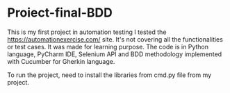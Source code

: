 # Proiect-final-BDD

This is my first project in automation testing I tested the https://automationexercise.com/ site.
 It's not covering all the functionalities or test cases. It was made for learning purpose.
The code is in Python language, PyCharm IDE, Selenium API and BDD methodology implemented with Cucumber for Gherkin language.

To run the project, need to install the libraries from cmd.py file from my project.



 
